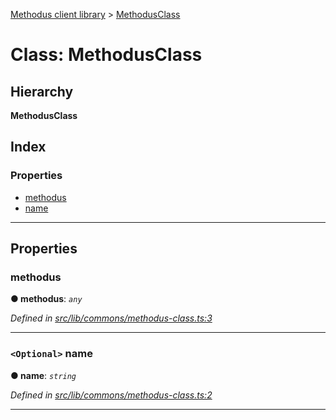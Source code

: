 [Methodus client library](../README.md) > [MethodusClass](../classes/methodusclass.md)

# Class: MethodusClass

## Hierarchy

**MethodusClass**

## Index

### Properties

* [methodus](methodusclass.md#methodus)
* [name](methodusclass.md#name)

---

## Properties

<a id="methodus"></a>

###  methodus

**● methodus**: *`any`*

*Defined in [src/lib/commons/methodus-class.ts:3](https://github.com/nodulusteam/methodus.dev/blob/4276858/modules/platform/platform-web/src/lib/commons/methodus-class.ts#L3)*

___
<a id="name"></a>

### `<Optional>` name

**● name**: *`string`*

*Defined in [src/lib/commons/methodus-class.ts:2](https://github.com/nodulusteam/methodus.dev/blob/4276858/modules/platform/platform-web/src/lib/commons/methodus-class.ts#L2)*

___

